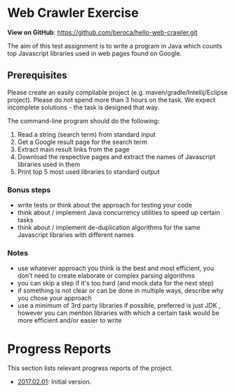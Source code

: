 # Web Crawler Exercise
**View on GitHub**: <https://github.com/beroca/hello-web-crawler.git>

The aim of this test assignment is to write a program in Java which counts top Javascript libraries used in web pages found on Google.

## Prerequisites
Please create an easily compilable project (e.g. maven/gradle/Intellij/Eclipse project).
Please do not spend more than 3 hours on the task. We expect incomplete solutions - the task is designed that way.

The command-line program should do the following:

1. Read a string (search term) from standard input
1. Get a Google result page for the search term
1. Extract main result links from the page
1. Download the respective pages and extract the names of Javascript libraries used in them
1. Print top 5 most used libraries to standard output

### Bonus steps
- write tests or think about the approach for testing your code
- think about / implement Java concurrency utilities to speed up certain tasks
- think about / implement de-duplication algorithms for the same Javascript libraries with different names

### Notes
- use whatever approach you think is the best and most efficient, you don’t need to create elaborate or complex parsing algorithms
- you can skip a step if it's too hard (and mock data for the next step)
- if something is not clear or can be done in multiple ways, describe why you chose your approach
- use a minimum of 3rd party libraries if possible, preferred is just JDK , however you can mention libraries with which a certain task would be more efficient and/or easier to write

# Progress Reports
This section lists relevant progress reports of the project.  
* [2017.02.01](./src/main/site/md/progress-report-20170201.md): Initial version.  